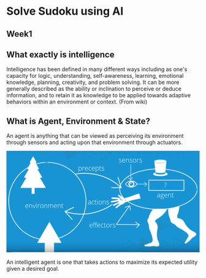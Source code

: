 Solve Sudoku using AI
===================


Week1
----------

What exactly is intelligence
-------------
Intelligence has been defined in many different ways including as one's capacity for logic, understanding, self-awareness, learning, emotional knowledge, planning, creativity, and problem solving. It can be more generally described as the ability or inclination to perceive or deduce information, and to retain it as knowledge to be applied towards adaptive behaviors within an environment or context. (From wiki)

What is Agent, Environment & State?
--------------
An agent is anything that can be viewed as perceiving its environment through sensors and acting upon that environment through actuators.

![env-agent-state](docs/images/env.jpeg "Logo Title Text 1")

An intelligent agent is one that takes actions to maximize its expected utility given a desired goal.


